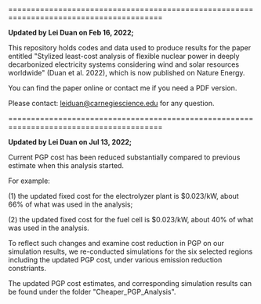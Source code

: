 ========================================================================================

**Updated by Lei Duan on Feb 16, 2022;**

This repository holds codes and data used to produce results for the paper entitled "Stylized least-cost analysis of flexible nuclear power in deeply decarbonized electricity systems considering wind and solar resources worldwide" (Duan et al. 2022), which is now published on Nature Energy. 

You can find the paper online or contact me if you need a PDF version. 

Please contact: leiduan@carnegiescience.edu for any question.


========================================================================================

**Updated by Lei Duan on Jul 13, 2022;**

Current PGP cost has been reduced substantially compared to previous estimate when this analysis started. 

For example:

(1) the updated fixed cost for the electrolyzer plant is $0.023/kW, about 66% of what was used in the analysis;

(2) the updated fixed cost for the fuel cell is $0.023/kW, about 40% of what was used in the analysis. 

To reflect such changes and examine cost reduction in PGP on our simulation results, we re-conducted simulations for the six selected regions including the updated PGP cost, under various emission reduction constriants. 

The updated PGP cost estimates, and corresponding simulation results can be found under the folder "Cheaper_PGP_Analysis". 